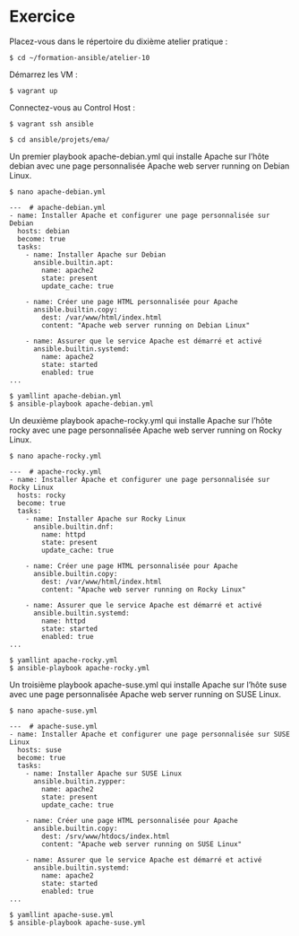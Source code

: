 # Exercice

Placez-vous dans le répertoire du dixième atelier pratique :

```$ cd ~/formation-ansible/atelier-10```

Démarrez les VM :

```$ vagrant up```

Connectez-vous au Control Host :

```$ vagrant ssh ansible```

```
$ cd ansible/projets/ema/
```
Un premier playbook apache-debian.yml qui installe Apache sur l’hôte debian avec une page personnalisée Apache web server running on Debian Linux.
```
$ nano apache-debian.yml
```

```
---  # apache-debian.yml
- name: Installer Apache et configurer une page personnalisée sur Debian
  hosts: debian
  become: true
  tasks:
    - name: Installer Apache sur Debian
      ansible.builtin.apt:
        name: apache2
        state: present
        update_cache: true

    - name: Créer une page HTML personnalisée pour Apache
      ansible.builtin.copy:
        dest: /var/www/html/index.html
        content: "Apache web server running on Debian Linux"

    - name: Assurer que le service Apache est démarré et activé
      ansible.builtin.systemd:
        name: apache2
        state: started
        enabled: true
...
```
```
$ yamllint apache-debian.yml
$ ansible-playbook apache-debian.yml
```
Un deuxième playbook apache-rocky.yml qui installe Apache sur l’hôte rocky avec une page personnalisée Apache web server running on Rocky Linux.
```
$ nano apache-rocky.yml
```

```
---  # apache-rocky.yml
- name: Installer Apache et configurer une page personnalisée sur Rocky Linux
  hosts: rocky
  become: true
  tasks:
    - name: Installer Apache sur Rocky Linux
      ansible.builtin.dnf:
        name: httpd
        state: present
        update_cache: true

    - name: Créer une page HTML personnalisée pour Apache
      ansible.builtin.copy:
        dest: /var/www/html/index.html
        content: "Apache web server running on Rocky Linux"

    - name: Assurer que le service Apache est démarré et activé
      ansible.builtin.systemd:
        name: httpd
        state: started
        enabled: true
...
```
```
$ yamllint apache-rocky.yml
$ ansible-playbook apache-rocky.yml
```
Un troisième playbook apache-suse.yml qui installe Apache sur l’hôte suse avec une page personnalisée Apache web server running on SUSE Linux.
```
$ nano apache-suse.yml
```

```
---  # apache-suse.yml
- name: Installer Apache et configurer une page personnalisée sur SUSE Linux
  hosts: suse
  become: true
  tasks:
    - name: Installer Apache sur SUSE Linux
      ansible.builtin.zypper:
        name: apache2
        state: present
        update_cache: true

    - name: Créer une page HTML personnalisée pour Apache
      ansible.builtin.copy:
        dest: /srv/www/htdocs/index.html
        content: "Apache web server running on SUSE Linux"

    - name: Assurer que le service Apache est démarré et activé
      ansible.builtin.systemd:
        name: apache2
        state: started
        enabled: true
...
```
```
$ yamllint apache-suse.yml
$ ansible-playbook apache-suse.yml
```
